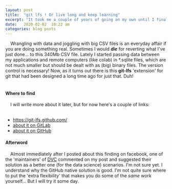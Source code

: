 ```yaml
---
layout: post
title:  "git lfs ! Or live long and keep learning"
excerpt: "It took me a couple of years of going on my own until I finally bumped into this git-lfs thingy!"
date:   2020-02-02  10:22 am
categories: blog posts
---
```


&nbsp;&nbsp;&nbsp;&nbsp;Wrangling with data and joggling with big CSV 
files is an everyday affair if you are doing something real. Sometimes 
I would _**die**_ for reverting what I've just done... to this 340Mb CSV 
file. Lately I started passing data between my applications and remote 
computers (like colab) in *.sqlite files, which are not much smaller but 
should be dealt with as (big) binary files. The version control is necessary!
Now, as it turns out there is this **git-lfs** 'extension' for git that 
had been designed a long time ago for just that. Duh!<br><br>
#### Where to find
&nbsp;&nbsp;&nbsp;&nbsp;I will write more about it later, but for now 
here's a couple of links:<br><br>
- https://git-lfs.github.com/
- [about it on GitLab](https://docs.gitlab.com/ee/administration/lfs/manage_large_binaries_with_git_lfs.html)
- [about it on GitHub](https://help.github.com/en/github/managing-large-files/about-storage-and-bandwidth-usage)<br>
#### Afterword
&nbsp;&nbsp;&nbsp;&nbsp;Almost immediately after I posted about this finding
on facebook, one of the 'maintainers' of [DVC](https://dvc.org/) commented on
my post and suggested their solution as a better one (for the data science)
scenarios. I'm not sure yet. I understand why the GitHub native solution is
good. I'm not quite sure where to put the 'extra flexibility' that makes you
do some of the _same_ work yourself... But I will try it some day.
 

